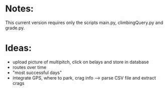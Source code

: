 # Notes:

This current version requires only the scripts main.py,
climbingQuery.py and grade.py.

# Ideas:

- upload picture of multipitch, click on belays and store in database
- routes over time
- "most successful days"
- integrate GPS, where to park, crag info --> parse CSV file and extract crags
